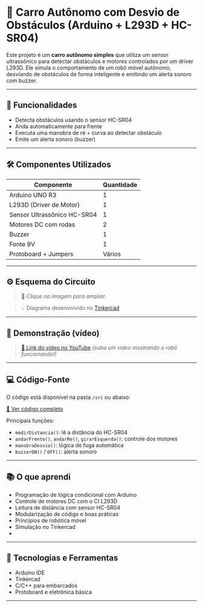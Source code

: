 # 🤖 Carro Autônomo com Desvio de Obstáculos (Arduino + L293D + HC-SR04)

Este projeto é um **carro autônomo simples** que utiliza um sensor ultrassônico para detectar obstáculos e motores controlados por um driver L293D. Ele simula o comportamento de um robô móvel autônomo, desviando de obstáculos de forma inteligente e emitindo um alerta sonoro com buzzer.

---

## 🚗 Funcionalidades

- Detecta obstáculos usando o sensor HC-SR04
- Anda automaticamente para frente
- Executa uma manobra de ré + curva ao detectar obstáculo
- Emite um alerta sonoro (buzzer)

---

## 🛠️ Componentes Utilizados

| Componente            | Quantidade |
|-----------------------|------------|
| Arduino UNO R3        | 1          |
| L293D (Driver de Motor)| 1         |
| Sensor Ultrassônico HC-SR04 | 1     |
| Motores DC com rodas  | 2          |
| Buzzer                | 1          |
| Fonte 9V              | 1          |
| Protoboard + Jumpers  | Vários     |

---

## ⚙️ Esquema do Circuito

> 🔽 *Clique na imagem para ampliar.*



> 💡 Diagrama desenvolvido no [Tinkercad](https://www.tinkercad.com)

---

## 🎥 Demonstração (vídeo)

> [🔗 Link do vídeo no YouTube](https://youtu.be/seu-video-aqui) *(suba um vídeo mostrando o robô funcionando!)*

---

## 💻 Código-Fonte

O código está disponível na pasta `/src` ou abaixo:

[🔗 Ver código completo](#)

Principais funções:
- `medirDistancia()`: lê a distância do HC-SR04
- `andarFrente()`, `andarRe()`, `girarEsquerda()`: controle dos motores
- `manobraDesvio()`: lógica de fuga automática
- `buzzerON()` / `OFF()`: alerta sonoro

---


## 📚 O que aprendi

- Programação de lógica condicional com Arduino
- Controle de motores DC com o CI L293D
- Leitura de distância com sensor HC-SR04
- Modularização de código e boas práticas
- Princípios de robótica móvel
- Simulação no Tinkercad
- 
---

## 🔧 Tecnologias e Ferramentas

- Arduino IDE
- Tinkercad
- C/C++ para embarcados
- Protoboard e eletrônica básica

---

